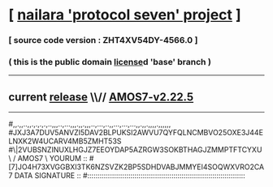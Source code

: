 
# [ [nailara 'protocol seven' project](http://nailara.network/) ]

### [ source code version : ZHT4XV54DY-4566.0 ]

### ( this is the public domain [license](../license)d 'base' branch )
---
## current [release](https://github.com/nailara-technologies/protocol-7/releases) \\\\// [AMOS7-v2.22.5](https://github.com/nailara-technologies/protocol-7/releases/tag/AMOS7-v2.22.5)
---

#,,.,,..,,.,.,.,.,..,,,..,...,,,.,,.,,,..,...,..,,...,...,...,,.,,.,,,,.,,,,,,
#JXJ3A7DUV5ANVZI5DAV2BLPUKSI2AWVU7QYFQLNCMBVO25OXE3J44ELNXK2W4UCARV4MB5ZMHT53S
#\\\|2VUBSNZINUXLHGJZ7EEOYDAP5AZRGW3SOKBTHAGJZMMPTFTCYXU \ / AMOS7 \ YOURUM ::
#\[7]JO4H73XVGGBXI3TK6NZSVZK2BP5SDHDVABJMMYEI4SOQWXVRO2CA 7  DATA SIGNATURE ::
#:::::::::::::::::::::::::::::::::::::::::::::::::::::::::::::::::::::::::::::
